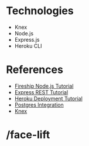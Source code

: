 # Technologies

* Knex
* Node.js
* Express.js
* Heroku CLI

# References

* [Fireship Node.js Tutorial](https://youtu.be/ENrzD9HAZK4)
* [Express REST Tutorial](https://www.youtube.com/watch?v=-MTSQjw5DrM)
* [Heroku Deployment Tutorial](https://www.youtube.com/watch?v=27GoRa4d15c)
* [Postgres Integration](https://www.youtube.com/watch?v=OZQWfW3VvhE)
* [Knex](https://www.youtube.com/watch?v=JWMf7AUzMkA&list=PLKii3VqdFnoZY6EBxb2K37D0wrEmS-5RD&index=6)

# /face-lift
